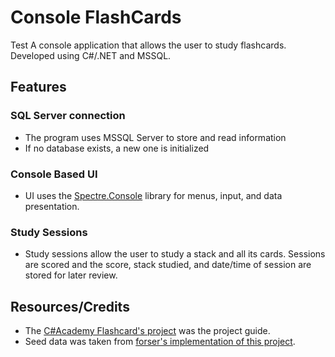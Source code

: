 # Console FlashCards
Test
A console application that allows the user to study flashcards. Developed using C#/.NET and MSSQL.

## Features

### SQL Server connection
- The program uses MSSQL Server to store and read information
- If no database exists, a new one is initialized

### Console Based UI
- UI uses the [Spectre.Console](https://github.com/spectreconsole/spectre.console) library for menus, input, and data presentation.
  
### Study Sessions
- Study sessions allow the user to study a stack and all its cards. Sessions are scored and the score, stack studied, and date/time of session are stored for later review.


## Resources/Credits
- The [C#Academy Flashcard's project](https://www.thecsharpacademy.com/project/14) was the project guide.
- Seed data was taken from [forser's implementation of this project](https://github.com/TheCSharpAcademy/CodeReviews.Console.Flashcards/tree/main/FlashCards.Forser).

